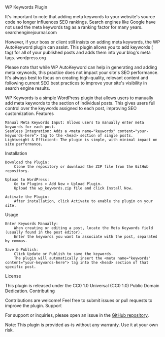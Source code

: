 WP Keywords Plugin

It's important to note that adding meta keywords to your website's source code no longer influences SEO rankings. Search engines like Google have not used the meta keywords tag as a ranking factor for many years.
searchenginejournal.com

However, if your boss or client still insists on adding meta keywords, the WP AutoKeyword plugin can assist. This plugin allows you to add keywords (<meta name="keywords"> tag) for all of your published posts and adds them into your blog's meta tags.
wordpress.org

Please note that while WP AutoKeyword can help in generating and adding meta keywords, this practice does not impact your site's SEO performance. It's always best to focus on creating high-quality, relevant content and following current SEO best practices to improve your site's visibility in search engine results.

WP Keywords is a simple WordPress plugin that allows users to manually add meta keywords to the <head> section of individual posts. This gives users full control over the keywords assigned to each post, improving SEO customization.
Features

    Manual Meta Keywords Input: Allows users to manually enter meta keywords for each post.
    Seamless Integration: Adds a <meta name="keywords" content="your-keywords-here"> tag to the <head> section of single posts.
    Lightweight & Efficient: The plugin is simple, with minimal impact on site performance.

Installation

    Download the Plugin:
        Clone the repository or download the ZIP file from the GitHub repository.

    Upload to WordPress:
        Go to Plugins > Add New > Upload Plugin.
        Upload the wp_keywords.zip file and click Install Now.

    Activate the Plugin:
        After installation, click Activate to enable the plugin on your site.

Usage

    Enter Keywords Manually:
        When creating or editing a post, locate the Meta Keywords field (usually found in the post editor).
        Enter the keywords you want to associate with the post, separated by commas.

    Save & Publish:
        Click Update or Publish to save the keywords.
        The plugin will automatically insert the <meta name="keywords" content="your-keywords-here"> tag into the <head> section of that specific post.

License

This plugin is released under the CC0 1.0 Universal (CC0 1.0) Public Domain Dedication.
Contributing

Contributions are welcome! Feel free to submit issues or pull requests to improve the plugin.
Support

For support or inquiries, please open an issue in the [GitHub repository]([url](https://github.com/ikoanti/wp_keywords/issues)).

Note: This plugin is provided as-is without any warranty. Use it at your own risk.
